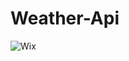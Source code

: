 # Weather-Api

![Wix](https://img.shields.io/badge/wix-000?style=for-the-badge&logo=wix&logoColor=white)
